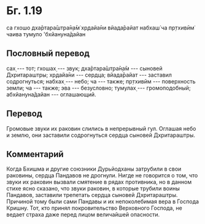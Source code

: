 # Бг. 1.19

са гхошо дха̄ртара̄шт̣ра̄н̣а̄м̇ хр̣дайа̄ни вйада̄райат набхаш́ ча пр̣тхивӣм̇ чаива
тумуло 'бхйануна̄дайан

## Пословный перевод

сах̣ --- тот; гхошах̣ --- звук; дха̄ртара̄шт̣ра̄н̣а̄м --- сыновей Дхритараштры;
хр̣дайа̄ни --- сердца; вйада̄райат --- заставил содрогнуться; набхах̣ ---
небо; ча --- также; пр̣тхивӣм --- поверхность земли; ча --- также; эва
--- безусловно; тумулах̣ --- громоподобный; абхйануна̄дайан ---
оглашающий.

## Перевод

Громовые звуки их раковин слились в непрерывный гул. Оглашая небо и
землю, они заставили содрогнуться сердца сыновей Дхритараштры.

## Комментарий

Когда Бхишма и другие союзники Дурьйодханы затрубили в свои раковины,
сердца Пандавов не дрогнули. Нигде не говорится о том, что звуки их
раковин вызвали смятение в рядах противника, но в данном стихе ясно
сказано, что звуки раковин, в которые трубили воины Пандавов, заставили
трепетать сердца сыновей Дхритараштры. Причиной тому были сами Пандавы и
их непоколебимая вера в Господа Кришну. Тот, кто принял покровительство
Верховного Господа, не ведает страха даже перед лицом величайшей
опасности.
